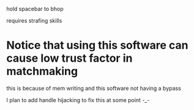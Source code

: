 hold spacebar to bhop 

requires strafing skills

# Notice that using this software can cause low trust factor in matchmaking 

this is because of mem writing and this software not having a bypass

I plan to add handle hijacking to fix this at some point -_-
